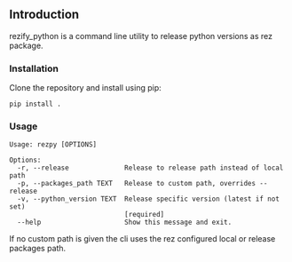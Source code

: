 ## Introduction

rezify_python is a command line utility to release python versions as rez
package.

### Installation

Clone the repository and install using pip:
```
pip install .
```

### Usage

```
Usage: rezpy [OPTIONS]

Options:
  -r, --release              Release to release path instead of local path
  -p, --packages_path TEXT   Release to custom path, overrides --release
  -v, --python_version TEXT  Release specific version (latest if not set)
                             [required]
  --help                     Show this message and exit.
```

If no custom path is given the cli uses the rez configured local or release
packages path.